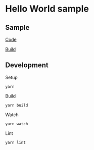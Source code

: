 # Hello World sample

## Sample
[Code](src/index.ts)

[Build](https://antonovsergey2211.github.io/jeng/samples/hello-world/build/)

## Development
Setup
```shell
yarn
```
Build
```shell
yarn build
```
Watch
```shell
yarn watch
```
Lint
```shell
yarn lint
```

